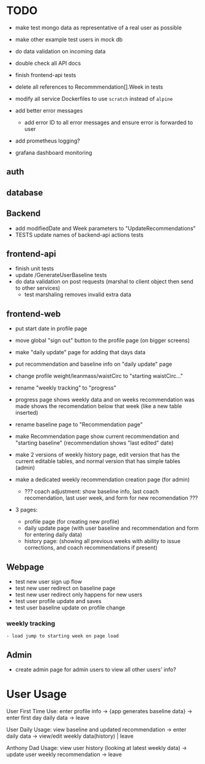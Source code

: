 # TODO

- make test mongo data as representative of a real user as possible
- make other example test users in mock db

- do data validation on incoming data
- double check all API docs
- finish frontend-api tests

- delete all references to Recommmendation[].Week in tests
- modify all service Dockerfiles to use `scratch` instead of `alpine`
- add better error messages
    - add error ID to all error messages and ensure error is forwarded to user
- add prometheus logging?
- grafana dashboard monitoring


## auth


## database


## Backend
- add modifiedDate and Week parameters to "UpdateRecommendations"
- TESTS update names of backend-api actions tests

## frontend-api
- finish unit tests
- update /GenerateUserBaseline tests
- do data validation on post requests (marshal to client object then send to other services)
    - test marshaling removes invalid extra data

## frontend-web
- put start date in profile page
- move global "sign out" button to the profile page (on bigger screens)
- make "daily update" page for adding that days data
- put recommendation and baseline info on "daily update" page
- change profile weight/leanmass/waistCirc to "starting waistCirc..."
- rename "weekly tracking" to "progress"
- progress page shows weekly data and on weeks recommendation was made shows the recomendation below that week (like a new table inserted)
- rename baseline page to "Recommendation page" 
- make Recommendation page show current recommendation and "starting baseline" (recommendation shows "last edited" date)
- make 2 versions of weekly history page, edit version that has the current editable tables, and normal version that has simple tables (admin)
- make a dedicated weekly recommendation creation page (for admin)
    - ??? coach adjustment: show baseline info, last coach recomendation, last user week, and form for new recomendation ???

- 3 pages:
    - profile page (for creating new profile)
    - daily update page (with user baseline and recommendation and form for entering daily data)
    - history page:  (showing all previous weeks with ability to issue corrections, and coach recommendations if present)

## Webpage
- test new user sign up flow
- test new user redirect on baseline page
- test new user redirect only happens for new users
- test user profile update and saves
- test user baseline update on profile change
### weekly tracking
    - load jump to starting week on page load


## Admin
- create admin page for admin users to view all other users' info?



# User Usage
User First Time Use:
enter profile info -> {app generates baseline data} -> enter first day daily data -> leave

User Daily Usage:
view baseline and updated recommendation -> enter daily data -> view/edit weekly data(history) | leave

Anthony Dad Usage:
view user history (looking at latest weekly data) -> update user weekly recommendation -> leave
